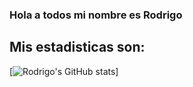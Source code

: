 ### Hola a todos mi nombre es Rodrigo 

## Mis estadisticas son:

[![Rodrigo's GitHub stats](https://github-readme-stats.vercel.app/api?username=RodrigoDuran)]
